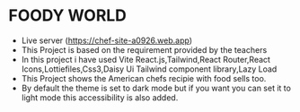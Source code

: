 # FOODY WORLD

- Live server (https://chef-site-a0926.web.app)
- This Project is based on the requirement provided by the teachers
- In this project i have used Vite React.js,Tailwind,React Router,React Icons,Lottiefiles,Css3,Daisy Ui Tailwind component library,Lazy Load
- This Project shows the American chefs recipie with food sells too.
- By default the theme is set to dark mode but if you want you can set it to light mode this accessibility is also added.
